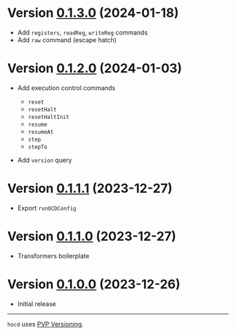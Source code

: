 # Version [0.1.3.0](https://github.com/DistRap/hocd/compare/0.1.2.0...0.1.3.0) (2024-01-18)

* Add `registers`, `readReg`, `writeReg` commands
* Add `raw` command (escape hatch)

# Version [0.1.2.0](https://github.com/DistRap/hocd/compare/0.1.1.1...0.1.2.0) (2024-01-03)

* Add execution control commands
  * `reset`
  * `resetHalt`
  * `resetHaltInit`
  * `resume`
  * `resumeAt`
  * `step`
  * `stepTo`

* Add `version` query

# Version [0.1.1.1](https://github.com/DistRap/hocd/compare/0.1.1.0...0.1.1.1) (2023-12-27)

* Export `runOCDConfig`

# Version [0.1.1.0](https://github.com/DistRap/hocd/compare/0.1.0.0...0.1.1.0) (2023-12-27)

* Transformers boilerplate

# Version [0.1.0.0](https://github.com/DistRap/hocd/compare/6a16c2d...0.1.0.0) (2023-12-26)

* Initial release

---

`hocd` uses [PVP Versioning][1].

[1]: https://pvp.haskell.org

